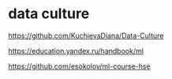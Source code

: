 # data culture

https://github.com/KuchievaDiana/Data-Culture

https://education.yandex.ru/handbook/ml

https://github.com/esokolov/ml-course-hse
